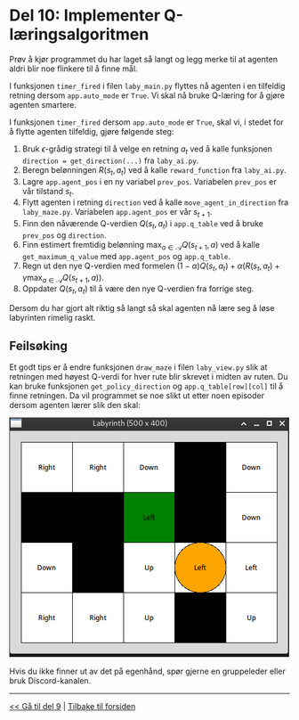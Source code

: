 # Del 10: Implementer Q-læringsalgoritmen

Prøv å kjør programmet du har laget så langt og legg merke til at agenten aldri blir noe flinkere til å finne mål.

I funksjonen `timer_fired` i filen `laby_main.py` flyttes nå agenten i en tilfeldig retning dersom `app.auto_mode` er `True`. Vi skal nå bruke Q-læring for å gjøre agenten smartere.

I funksjonen `timer_fired` dersom `app.auto_mode` er `True`, skal vi, i stedet for å flytte agenten tilfeldig, gjøre følgende steg:

1. Bruk $\epsilon$-grådig strategi til å velge en retning $a_t$ ved å kalle funksjonen `direction = get_direction(...)` fra `laby_ai.py`.
2. Beregn belønningen $R(s_t, a_t)$ ved å kalle `reward_function` fra `laby_ai.py`.
3. Lagre `app.agent_pos` i en ny variabel `prev_pos`. Variabelen `prev_pos` er vår tilstand $s_t$.
4. Flytt agenten i retning `direction` ved å kalle `move_agent_in_direction` fra `laby_maze.py`. Variabelen `app.agent_pos` er vår $s_{t+1}$.
5. Finn den nåværende Q-verdien $Q(s_t, a_t)$ i `app.q_table` ved å bruke `prev_pos` og `direction`.
6. Finn estimert fremtidig belønning $\max_{a\in\mathcal{A}}Q(s_{t+1}, a)$ ved å kalle `get_maximum_q_value` med `app.agent_pos` og `app.q_table`.
7. Regn ut den nye Q-verdien med formelen $(1-\alpha)Q(s_t, a_t) + \alpha\left(R(s_t, a_t) + \gamma\max_{a\in\mathcal{A}}Q(s_{t+1}, a)\right)$.
8. Oppdater $Q(s_t, a_t)$ til å være den nye Q-verdien fra forrige steg.

Dersom du har gjort alt riktig så langt så skal agenten nå lære seg å løse labyrinten rimelig raskt.

## Feilsøking

Et godt tips er å endre funksjonen `draw_maze` i filen `laby_view.py` slik at retningen med høyest Q-verdi for hver rute blir skrevet i midten av ruten. Du kan bruke funksjonen `get_policy_direction` og `app.q_table[row][col]` til å finne retningen. Da vil programmet se noe slikt ut etter noen episoder dersom agenten lærer slik den skal: 

![Eksempel på tekst som viser retning med høyest Q-verdi.](./img/direction_text.png)

Hvis du ikke finner ut av det på egenhånd, spør gjerne en gruppeleder eller bruk Discord-kanalen.

---

[<< Gå til del 9](./del_9.md) | [Tilbake til forsiden](./README.md)
